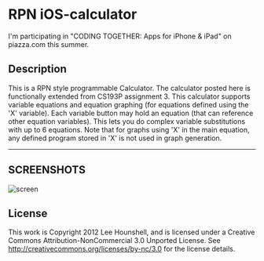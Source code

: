 RPN iOS-calculator
==================

I'm participating in "CODING TOGETHER: Apps for iPhone & iPad" on
piazza.com this summer.


## Description

This is a RPN style programmable Calculator.
The calculator posted here is functionally extended from CS193P assignment 3.  This calculator
supports variable equations and equation graphing (for equations defined using the 'X' variable).
Each variable button may hold an equation (that can reference other equation variables).
This lets you do complex variable substitutions with up to 6 equations.  Note that for graphs
using 'X' in the main equation, any defined program stored in 'X' is not used in graph generation.


---
SCREENSHOTS
---


![screen](../master/screens/iOS-calculator-screens.jpg)


## License

This work is Copyright 2012 Lee Hounshell, and 
is licensed under a Creative Commons Attribution-NonCommercial 3.0 
Unported License. See http://creativecommons.org/licenses/by-nc/3.0 for
the license details.
